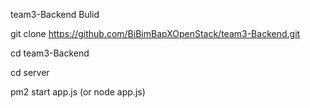 team3-Backend Bulid

git clone https://github.com/BiBimBapXOpenStack/team3-Backend.git

cd team3-Backend

cd server

pm2 start app.js 
(or node app.js)
